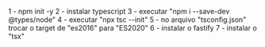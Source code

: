 1 - npm init -y
2 - instalar typescript
3 - executar "npm i --save-dev @types/node"
4 - executar "npx tsc --init" 
5 - no arquivo "tsconfig.json" trocar o target de "es2016" para "ES2020"
6 - instalar o fastify
7 - instalar o "tsx"